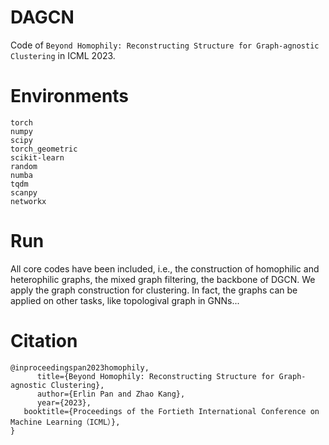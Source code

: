 # DAGCN
Code of `Beyond Homophily: Reconstructing Structure for Graph-agnostic Clustering` in ICML 2023.

# Environments
```
torch
numpy 
scipy
torch_geometric
scikit-learn
random
numba
tqdm
scanpy
networkx
```

# Run
All core codes have been included, i.e., the construction of homophilic and heterophilic graphs, the mixed graph filtering, the backbone of DGCN. We apply the graph construction for clustering. In fact, the graphs can be applied on other tasks, like topologival graph in GNNs...

# Citation
```
@inproceedingspan2023homophily,
      title={Beyond Homophily: Reconstructing Structure for Graph-agnostic Clustering}, 
      author={Erlin Pan and Zhao Kang},
      year={2023},
   booktitle={Proceedings of the Fortieth International Conference on Machine Learning（ICML）},
}
```

